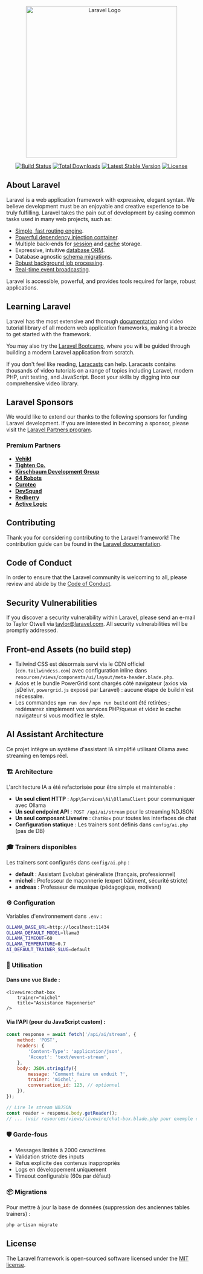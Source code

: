 <p align="center"><a href="https://laravel.com" target="_blank"><img src="https://raw.githubusercontent.com/laravel/art/master/logo-lockup/5%20SVG/2%20CMYK/1%20Full%20Color/laravel-logolockup-cmyk-red.svg" width="400" alt="Laravel Logo"></a></p>

<p align="center">
<a href="https://github.com/laravel/framework/actions"><img src="https://github.com/laravel/framework/workflows/tests/badge.svg" alt="Build Status"></a>
<a href="https://packagist.org/packages/laravel/framework"><img src="https://img.shields.io/packagist/dt/laravel/framework" alt="Total Downloads"></a>
<a href="https://packagist.org/packages/laravel/framework"><img src="https://img.shields.io/packagist/v/laravel/framework" alt="Latest Stable Version"></a>
<a href="https://packagist.org/packages/laravel/framework"><img src="https://img.shields.io/packagist/l/laravel/framework" alt="License"></a>
</p>

## About Laravel

Laravel is a web application framework with expressive, elegant syntax. We believe development must be an enjoyable and creative experience to be truly fulfilling. Laravel takes the pain out of development by easing common tasks used in many web projects, such as:

- [Simple, fast routing engine](https://laravel.com/docs/routing).
- [Powerful dependency injection container](https://laravel.com/docs/container).
- Multiple back-ends for [session](https://laravel.com/docs/session) and [cache](https://laravel.com/docs/cache) storage.
- Expressive, intuitive [database ORM](https://laravel.com/docs/eloquent).
- Database agnostic [schema migrations](https://laravel.com/docs/migrations).
- [Robust background job processing](https://laravel.com/docs/queues).
- [Real-time event broadcasting](https://laravel.com/docs/broadcasting).

Laravel is accessible, powerful, and provides tools required for large, robust applications.

## Learning Laravel

Laravel has the most extensive and thorough [documentation](https://laravel.com/docs) and video tutorial library of all modern web application frameworks, making it a breeze to get started with the framework.

You may also try the [Laravel Bootcamp](https://bootcamp.laravel.com), where you will be guided through building a modern Laravel application from scratch.

If you don't feel like reading, [Laracasts](https://laracasts.com) can help. Laracasts contains thousands of video tutorials on a range of topics including Laravel, modern PHP, unit testing, and JavaScript. Boost your skills by digging into our comprehensive video library.

## Laravel Sponsors

We would like to extend our thanks to the following sponsors for funding Laravel development. If you are interested in becoming a sponsor, please visit the [Laravel Partners program](https://partners.laravel.com).

### Premium Partners

- **[Vehikl](https://vehikl.com)**
- **[Tighten Co.](https://tighten.co)**
- **[Kirschbaum Development Group](https://kirschbaumdevelopment.com)**
- **[64 Robots](https://64robots.com)**
- **[Curotec](https://www.curotec.com/services/technologies/laravel)**
- **[DevSquad](https://devsquad.com/hire-laravel-developers)**
- **[Redberry](https://redberry.international/laravel-development)**
- **[Active Logic](https://activelogic.com)**

## Contributing

Thank you for considering contributing to the Laravel framework! The contribution guide can be found in the [Laravel documentation](https://laravel.com/docs/contributions).

## Code of Conduct

In order to ensure that the Laravel community is welcoming to all, please review and abide by the [Code of Conduct](https://laravel.com/docs/contributions#code-of-conduct).

## Security Vulnerabilities

If you discover a security vulnerability within Laravel, please send an e-mail to Taylor Otwell via [taylor@laravel.com](mailto:taylor@laravel.com). All security vulnerabilities will be promptly addressed.

## Front-end Assets (no build step)

- Tailwind CSS est désormais servi via le CDN officiel (`cdn.tailwindcss.com`) avec configuration inline dans `resources/views/components/ui/layout/meta-header.blade.php`.
- Axios et le bundle PowerGrid sont chargés côté navigateur (axios via jsDelivr, `powergrid.js` exposé par Laravel) : aucune étape de build n'est nécessaire.
- Les commandes `npm run dev` / `npm run build` ont été retirées ; redémarrez simplement vos services PHP/queue et videz le cache navigateur si vous modifiez le style.

## AI Assistant Architecture

Ce projet intègre un système d'assistant IA simplifié utilisant Ollama avec streaming en temps réel.

### 🏗️ Architecture

L'architecture IA a été refactorisée pour être simple et maintenable :

- **Un seul client HTTP** : `App\Services\Ai\OllamaClient` pour communiquer avec Ollama
- **Un seul endpoint API** : `POST /api/ai/stream` pour le streaming NDJSON
- **Un seul composant Livewire** : `ChatBox` pour toutes les interfaces de chat
- **Configuration statique** : Les trainers sont définis dans `config/ai.php` (pas de DB)

### 🎓 Trainers disponibles

Les trainers sont configurés dans `config/ai.php` :

- **default** : Assistant Evolubat généraliste (français, professionnel)
- **michel** : Professeur de maçonnerie (expert bâtiment, sécurité stricte)
- **andreas** : Professeur de musique (pédagogique, motivant)

### ⚙️ Configuration

Variables d'environnement dans `.env` :

```bash
OLLAMA_BASE_URL=http://localhost:11434
OLLAMA_DEFAULT_MODEL=llama3
OLLAMA_TIMEOUT=60
OLLAMA_TEMPERATURE=0.7
AI_DEFAULT_TRAINER_SLUG=default
```

### 🚀 Utilisation

#### Dans une vue Blade :

```blade
<livewire:chat-box 
    trainer="michel" 
    title="Assistance Maçonnerie" 
/>
```

#### Via l'API (pour du JavaScript custom) :

```javascript
const response = await fetch('/api/ai/stream', {
    method: 'POST',
    headers: {
        'Content-Type': 'application/json',
        'Accept': 'text/event-stream',
    },
    body: JSON.stringify({
        message: 'Comment faire un enduit ?',
        trainer: 'michel',
        conversation_id: 123, // optionnel
    }),
});

// Lire le stream NDJSON
const reader = response.body.getReader();
// ... (voir resources/views/livewire/chat-box.blade.php pour exemple complet)
```

### 🛡️ Garde-fous

- Messages limités à 2000 caractères
- Validation stricte des inputs
- Refus explicite des contenus inappropriés
- Logs en développement uniquement
- Timeout configurable (60s par défaut)

### 📦 Migrations

Pour mettre à jour la base de données (suppression des anciennes tables trainers) :

```bash
php artisan migrate
```

## License

The Laravel framework is open-sourced software licensed under the [MIT license](https://opensource.org/licenses/MIT).
